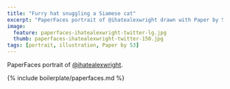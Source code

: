 ```yaml
---
title: "Furry hat snuggling a Siamese cat"
excerpt: "PaperFaces portrait of @ihatealexwright drawn with Paper by 53 on an iPad."
image: 
  feature: paperfaces-ihatealexwright-twitter-lg.jpg
  thumb: paperfaces-ihatealexwright-twitter-150.jpg
tags: [portrait, illustration, Paper by 53]
---
```


PaperFaces portrait of [@ihatealexwright](http://twitter.com/ihatealexwright).

{% include boilerplate/paperfaces.md %}